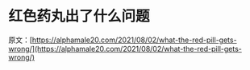 # 红色药丸出了什么问题

原文：[https://alphamale20.com/2021/08/02/what-the-red-pill-gets-wrong/](https://alphamale20.com/2021/08/02/what-the-red-pill-gets-wrong/)